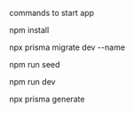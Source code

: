 commands to start app

npm install

npx prisma migrate dev --name

npm run seed

npm run dev


npx prisma generate
